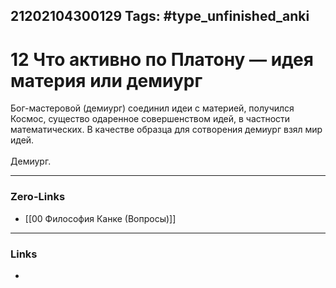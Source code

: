21202104300129
Tags: #type_unfinished_anki 
---
# 12 Что активно по Платону — идея материя или демиург

Бог-мастеровой (демиург) соединил идеи с материей, получился Космос, существо одаренное совершенством идей, в частности математических. В качестве образца для сотворения демиург взял мир идей.<br><br>Демиург.

---
### Zero-Links
- [[00 Философия Канке (Вопросы)]]
---
### Links
-